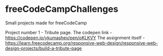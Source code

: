 # freeCodeCampChallenges
Small projects made for freeCodeCamp

Project number 1 - Tribute page.
The codepen link - https://codepen.io/ykumashev/pen/oKLKVY
The assignment itself - https://learn.freecodecamp.org/responsive-web-design/responsive-web-design-projects/build-a-tribute-page